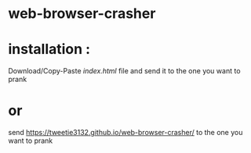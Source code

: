 # web-browser-crasher
# installation :
Download/Copy-Paste *index.html* file and send it to the one you want to prank
# or
send https://tweetie3132.github.io/web-browser-crasher/ to the one you want to prank

